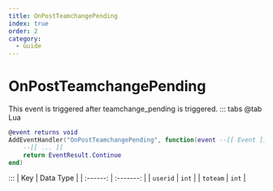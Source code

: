```yaml
---
title: OnPostTeamchangePending
index: true
order: 2
category:
  - Guide
---
```


# OnPostTeamchangePending
This event is triggered after teamchange_pending is triggered.
::: tabs
@tab Lua
```lua
@event returns void
AddEventHandler("OnPostTeamchangePending", function(event --[[ Event ]])
    --[[ ... ]]
    return EventResult.Continue
end)
```

:::
|    Key   | Data Type |
| :------: | :-------: |
| `userid` |   `int`   |
| `toteam` |   `int`   |